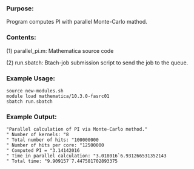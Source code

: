 ### Purpose:

Program computes PI with parallel Monte-Carlo mathod.

### Contents:

(1) parallel_pi.m: Mathematica source code

(2) run.sbatch: Btach-job submission script to send the job to the queue.

### Example Usage:

	source new-modules.sh
	module load mathematica/10.3.0-fasrc01
	sbatch run.sbatch
    
### Example Output:

```
"Parallel calculation of PI via Monte-Carlo method."
" Number of kernels: "8
" Total number of hits: "100000000
" Number of hits per core: "12500000
" Computed PI = "3.14142016
" Time in parallel calculation: "3.018016`6.931266531352143
" Total time: "9.909157`7.447581702893375
```
